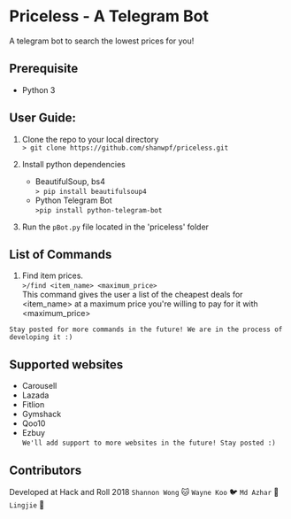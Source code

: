 # Priceless - A Telegram Bot
A telegram bot to search the lowest prices for you!

## Prerequisite
* Python 3  

## User Guide:
1. Clone the repo to your local directory  
`> git clone https://github.com/shanwpf/priceless.git `

2. Install python dependencies
    * BeautifulSoup, bs4  
    `> pip install beautifulsoup4`
    * Python Telegram Bot  
    `>pip install python-telegram-bot`

3. Run the `pBot.py` file located in the 'priceless' folder

## List of Commands
1. Find item prices.  
`>/find <item_name> <maximum_price>`  
This command gives the user a list of the cheapest deals for <item_name> at a maximum price you're willing to pay for it with <maximum_price>  

`Stay posted for more commands in the future! We are in the process of developing it :)`

## Supported websites
* Carousell
* Lazada
* Fitlion
* Gymshack
* Qoo10
* Ezbuy  
`We'll add support to more websites in the future! Stay posted :)`

## Contributors
Developed at Hack and Roll 2018
`Shannon Wong` :cat:
`Wayne Koo` :bird:
`Md Azhar` :tiger:
`Lingjie` :pig:
